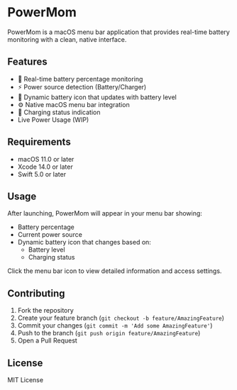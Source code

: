 # PowerMom

PowerMom is a macOS menu bar application that provides real-time battery monitoring with a clean, native interface.

## Features

- 🔋 Real-time battery percentage monitoring
- ⚡️ Power source detection (Battery/Charger)
- 🔄 Dynamic battery icon that updates with battery level
- ⚙️ Native macOS menu bar integration
- 🔌 Charging status indication
- Live Power Usage (WIP)

## Requirements

- macOS 11.0 or later
- Xcode 14.0 or later
- Swift 5.0 or later

## Usage

After launching, PowerMom will appear in your menu bar showing:
- Battery percentage
- Current power source
- Dynamic battery icon that changes based on:
  - Battery level
  - Charging status

Click the menu bar icon to view detailed information and access settings.

## Contributing

1. Fork the repository
2. Create your feature branch (`git checkout -b feature/AmazingFeature`)
3. Commit your changes (`git commit -m 'Add some AmazingFeature'`)
4. Push to the branch (`git push origin feature/AmazingFeature`)
5. Open a Pull Request

## License

MIT License
